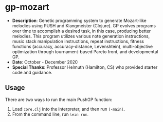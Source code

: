 # gp-mozart
* **Description**: Genetic programming system to generate Mozart-like melodies using PUSH and Klangmeister (Clojure). GP evolves programs over time to accomplish a desired task, in this case, producing better melodies. This program utilizes various note generation instructions, music stack manipulation instructions, repeat instructions, fitness functions (accuracy, accuracy-distance, Levenshtein), multi-objective optimization through tournament-based Pareto front, and developmental GP.
* **Date**: October - December 2020
* **Special Thanks**: Professor Helmuth (Hamilton, CS) who provided starter code and guidance.

## Usage

There are two ways to run the main PushGP function:

1. Load `core.clj` into the interpreter, and then run `(-main)`.
2. From the command line, run `lein run`.
